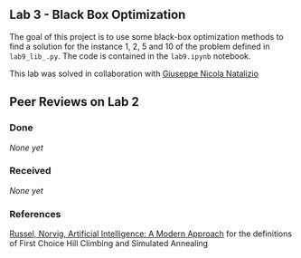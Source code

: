 ## Lab 3 - Black Box Optimization

The goal of this project is to use some black-box optimization methods to find a solution for the instance 1, 2, 5 and 10 of the problem defined in `lab9_lib_.py`.
The code is contained in the `lab9.ipynb` notebook.

This lab was solved in collaboration with [Giuseppe Nicola Natalizio](https://github.com/GNNatan/compint)

## Peer Reviews on Lab 2

### Done
_None yet_
### Received
_None yet_

### References
[Russel, Norvig, Artificial Intelligence: A Modern Approach](https://www.google.it/books/edition/Artificial_Intelligence_A_Modern_Approac/cb0qEAAAQBAJ?hl=it) for the definitions of First Choice Hill Climbing and Simulated Annealing